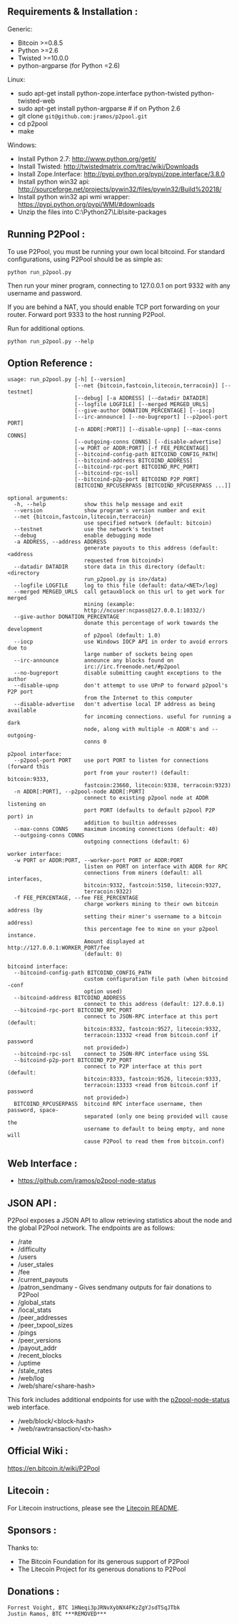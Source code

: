 Requirements & Installation :
-------------------------
Generic:
* Bitcoin >=0.8.5
* Python >=2.6
* Twisted >=10.0.0
* python-argparse (for Python =2.6)

Linux:
* sudo apt-get install python-zope.interface python-twisted python-twisted-web
* sudo apt-get install python-argparse # if on Python 2.6
* git clone `git@github.com:jramos/p2pool.git`
* cd p2pool
* make

Windows:
* Install Python 2.7: http://www.python.org/getit/
* Install Twisted: http://twistedmatrix.com/trac/wiki/Downloads
* Install Zope.Interface: http://pypi.python.org/pypi/zope.interface/3.8.0
* Install python win32 api: http://sourceforge.net/projects/pywin32/files/pywin32/Build%20218/
* Install python win32 api wmi wrapper: https://pypi.python.org/pypi/WMI/#downloads
* Unzip the files into C:\Python27\Lib\site-packages

Running P2Pool :
-------------------------
To use P2Pool, you must be running your own local bitcoind. For standard
configurations, using P2Pool should be as simple as:

    python run_p2pool.py

Then run your miner program, connecting to 127.0.0.1 on port 9332 with any
username and password.

If you are behind a NAT, you should enable TCP port forwarding on your
router. Forward port 9333 to the host running P2Pool.

Run for additional options.

    python run_p2pool.py --help

Option Reference :
-------------------------

    usage: run_p2pool.py [-h] [--version]
                         [--net {bitcoin,fastcoin,litecoin,terracoin}] [--testnet]
                         [--debug] [-a ADDRESS] [--datadir DATADIR]
                         [--logfile LOGFILE] [--merged MERGED_URLS]
                         [--give-author DONATION_PERCENTAGE] [--iocp]
                         [--irc-announce] [--no-bugreport] [--p2pool-port PORT]
                         [-n ADDR[:PORT]] [--disable-upnp] [--max-conns CONNS]
                         [--outgoing-conns CONNS] [--disable-advertise]
                         [-w PORT or ADDR:PORT] [-f FEE_PERCENTAGE]
                         [--bitcoind-config-path BITCOIND_CONFIG_PATH]
                         [--bitcoind-address BITCOIND_ADDRESS]
                         [--bitcoind-rpc-port BITCOIND_RPC_PORT]
                         [--bitcoind-rpc-ssl]
                         [--bitcoind-p2p-port BITCOIND_P2P_PORT]
                         [BITCOIND_RPCUSERPASS [BITCOIND_RPCUSERPASS ...]]
    
    optional arguments:
      -h, --help            show this help message and exit
      --version             show program's version number and exit
      --net {bitcoin,fastcoin,litecoin,terracoin}
                            use specified network (default: bitcoin)
      --testnet             use the network's testnet
      --debug               enable debugging mode
      -a ADDRESS, --address ADDRESS
                            generate payouts to this address (default: <address
                            requested from bitcoind>)
      --datadir DATADIR     store data in this directory (default: <directory
                            run_p2pool.py is in>/data)
      --logfile LOGFILE     log to this file (default: data/<NET>/log)
      --merged MERGED_URLS  call getauxblock on this url to get work for merged
                            mining (example:
                            http://ncuser:ncpass@127.0.0.1:10332/)
      --give-author DONATION_PERCENTAGE
                            donate this percentage of work towards the development
                            of p2pool (default: 1.0)
      --iocp                use Windows IOCP API in order to avoid errors due to
                            large number of sockets being open
      --irc-announce        announce any blocks found on
                            irc://irc.freenode.net/#p2pool
      --no-bugreport        disable submitting caught exceptions to the author
      --disable-upnp        don't attempt to use UPnP to forward p2pool's P2P port
                            from the Internet to this computer
      --disable-advertise   don't advertise local IP address as being available
                            for incoming connections. useful for running a dark
                            node, along with multiple -n ADDR's and --outgoing-
                            conns 0
    
    p2pool interface:
      --p2pool-port PORT    use port PORT to listen for connections (forward this
                            port from your router!) (default: bitcoin:9333,
                            fastcoin:23660, litecoin:9338, terracoin:9323)
      -n ADDR[:PORT], --p2pool-node ADDR[:PORT]
                            connect to existing p2pool node at ADDR listening on
                            port PORT (defaults to default p2pool P2P port) in
                            addition to builtin addresses
      --max-conns CONNS     maximum incoming connections (default: 40)
      --outgoing-conns CONNS
                            outgoing connections (default: 6)
    
    worker interface:
      -w PORT or ADDR:PORT, --worker-port PORT or ADDR:PORT
                            listen on PORT on interface with ADDR for RPC
                            connections from miners (default: all interfaces,
                            bitcoin:9332, fastcoin:5150, litecoin:9327,
                            terracoin:9322)
      -f FEE_PERCENTAGE, --fee FEE_PERCENTAGE
                            charge workers mining to their own bitcoin address (by
                            setting their miner's username to a bitcoin address)
                            this percentage fee to mine on your p2pool instance.
                            Amount displayed at http://127.0.0.1:WORKER_PORT/fee
                            (default: 0)
    
    bitcoind interface:
      --bitcoind-config-path BITCOIND_CONFIG_PATH
                            custom configuration file path (when bitcoind -conf
                            option used)
      --bitcoind-address BITCOIND_ADDRESS
                            connect to this address (default: 127.0.0.1)
      --bitcoind-rpc-port BITCOIND_RPC_PORT
                            connect to JSON-RPC interface at this port (default:
                            bitcoin:8332, fastcoin:9527, litecoin:9332,
                            terracoin:13332 <read from bitcoin.conf if password
                            not provided>)
      --bitcoind-rpc-ssl    connect to JSON-RPC interface using SSL
      --bitcoind-p2p-port BITCOIND_P2P_PORT
                            connect to P2P interface at this port (default:
                            bitcoin:8333, fastcoin:9526, litecoin:9333,
                            terracoin:13333 <read from bitcoin.conf if password
                            not provided>)
      BITCOIND_RPCUSERPASS  bitcoind RPC interface username, then password, space-
                            separated (only one being provided will cause the
                            username to default to being empty, and none will
                            cause P2Pool to read them from bitcoin.conf)

Web Interface :
-------------------------
* https://github.com/jramos/p2pool-node-status

JSON API :
-------------------------

P2Pool exposes a JSON API to allow retrieving statistics about the node and the global P2Pool network. The endpoints are as follows:

* /rate
* /difficulty
* /users
* /user_stales
* /fee
* /current_payouts
* /patron_sendmany - Gives sendmany outputs for fair donations to P2Pool
* /global_stats
* /local_stats
* /peer_addresses
* /peer\_txpool\_sizes
* /pings
* /peer_versions
* /payout_addr
* /recent_blocks
* /uptime
* /stale_rates
* /web/log
* /web/share/&lt;share-hash&gt;

This fork includes additional endpoints for use with the [p2pool-node-status](https://github.com/jramos/p2pool-node-status) web interface.

* /web/block/&lt;block-hash&gt;
* /web/rawtransaction/&lt;tx-hash&gt;

Official Wiki :
-------------------------
https://en.bitcoin.it/wiki/P2Pool

Litecoin :
-------------------------

For Litecoin instructions, please see the [Litecoin README](README.LITECOIN.md).

Sponsors :
-------------------------

Thanks to:
* The Bitcoin Foundation for its generous support of P2Pool
* The Litecoin Project for its generous donations to P2Pool

Donations :
-------------------------
    Forrest Voight, BTC 1HNeqi3pJRNvXybNX4FKzZgYJsdTSqJTbk
    Justin Ramos, BTC ***REMOVED***
